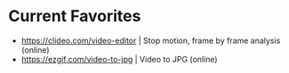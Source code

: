 # Current Favorites
- https://clideo.com/video-editor | Stop motion, frame by frame analysis (online)
- https://ezgif.com/video-to-jpg | Video to JPG (online)
